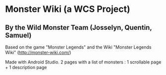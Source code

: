 # Monster Wiki (a WCS Project)
## By the Wild Monster Team (Josselyn, Quentin, Samuel)

Based on the game "Monster Legends" and the Wiki "Monster Legends Wiki" (http://monster-wiki.com/)

Made with Android Studio.
2 pages with a list of monsters : 1 scrollable page + 1 description page


